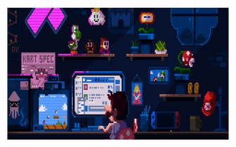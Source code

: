 <a href="https://github.com/Piyush-Deshmukh"><img src="./readmehead.gif" align="left" height="300" width="600" ></a>
